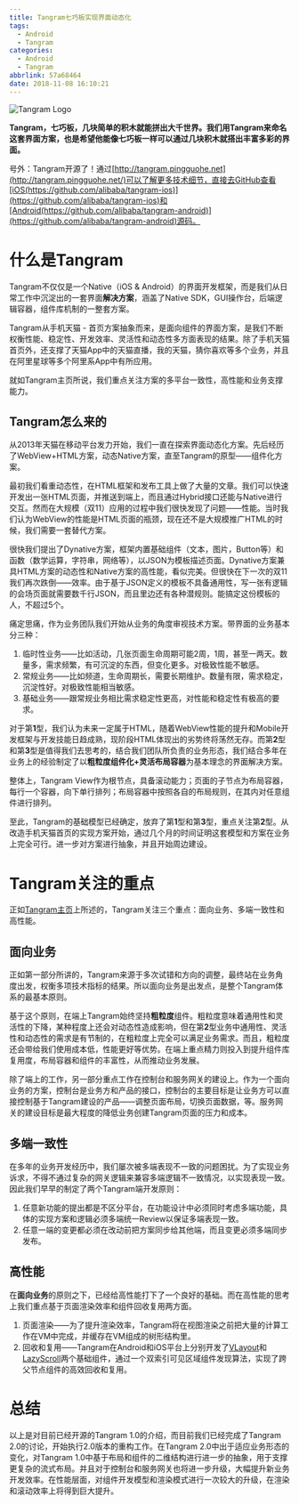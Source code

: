 ```yaml
---
title: Tangram七巧板实现界面动态化
tags:
  - Android
  - Tangram
categories:
  - Android
  - Tangram
abbrlink: 57a68464
date: 2018-11-08 16:10:21
---
```


![Tangram Logo](https://gw.alicdn.com/tps/TB16xwrOpXXXXc.XFXXXXXXXXXX-2880-1402.png_800x800.jpg)

**Tangram，七巧板，几块简单的积木就能拼出大千世界。我们用Tangram来命名这套界面方案，也是希望他能像七巧板一样可以通过几块积木就搭出丰富多彩的界面。**

号外：Tangram开源了！通过[http://tangram.pingguohe.net](http://tangram.pingguohe.net/)可以了解更多技术细节，直接去GitHub查看[iOS(https://github.com/alibaba/tangram-ios)](https://github.com/alibaba/tangram-ios)和[Android(https://github.com/alibaba/tangram-android)](https://github.com/alibaba/tangram-android)源码。

<!--more-->

# 什么是Tangram

Tangram不仅仅是一个Native（iOS & Android）的界面开发框架，而是我们从日常工作中沉淀出的一套界面**解决方案**，涵盖了Native SDK，GUI操作台，后端逻辑容器，组件库机制的一整套方案。

Tangram从手机天猫 - 首页方案抽象而来，是面向组件的界面方案，是我们不断权衡性能、稳定性、开发效率、灵活性和动态性多方面表现的结果。除了手机天猫首页外，还支撑了天猫App中的天猫直播，我的天猫，猜你喜欢等多个业务，并且在阿里星球等多个阿里系App中有所应用。

就如Tangram主页所说，我们重点关注方案的多平台一致性，高性能和业务支撑能力。

## Tangram怎么来的

从2013年天猫在移动平台发力开始，我们一直在探索界面动态化方案。先后经历了WebView+HTML方案，动态Native方案，直至Tangram的原型——组件化方案。

最初我们看重动态性，在HTML框架和发布工具上做了大量的文章。我们可以快速开发出一张HTML页面，并推送到端上，而且通过Hybrid接口还能与Native进行交互。然而在大规模（双11）应用的过程中我们很快发现了问题——性能。当时我们认为WebView的性能是HTML页面的瓶颈，现在还不是大规模推广HTML的时候，我们需要一套替代方案。

很快我们提出了Dynative方案，框架内置基础组件（文本，图片，Button等）和函数（数学运算，字符串，网络等），以JSON为模板描述页面。Dynative方案兼具HTML方案的动态性和Native方案的高性能，看似完美。但很快在下一次的双11我们再次跌倒——效率。由于基于JSON定义的模板不具备通用性，写一张有逻辑的会场页面就需要数千行JSON，而且里边还有各种潜规则。能搞定这份模板的人，不超过5个。

痛定思痛，作为业务团队我们开始从业务的角度审视技术方案。带界面的业务基本分三种：

1. 临时性业务——比如活动，几张页面生命周期可能2周，1周，甚至一两天。数量多，需求频繁，有可沉淀的东西，但变化更多。对极致性能不敏感。
2. 常规业务——比如频道，生命周期长，需要长期维护。数量有限，需求稳定，沉淀性好。对极致性能相当敏感。
3. 基础业务——跟常规业务相比需求稳定性更高，对性能和稳定性有极高的要求。

对于第**1**型，我们认为未来一定属于HTML，随着WebView性能的提升和Mobile开发框架与开发技能日趋成熟，现阶段HTML体现出的劣势终将荡然无存。而第**2**型和第**3**型是值得我们去思考的，结合我们团队所负责的业务形态，我们结合多年在业务上的经验制定了以**粗粒度组件化+灵活布局容器**为基本理念的界面解决方案。

整体上，Tangram View作为根节点，具备滚动能力；页面的子节点为布局容器，每行一个容器，向下单行排列；布局容器中按照各自的布局规则，在其内对任意组件进行排列。

至此，Tangram的基础模型已经确定，放弃了第**1**型和第**3**型，重点关注第**2**型。从改造手机天猫首页的实现方案开始，通过几个月的时间证明这套模型和方案在业务上完全可行。进一步对方案进行抽象，并且开始周边建设。

# Tangram关注的重点

正如[Tangram主页](http://tangram.pingguohe.net/)上所述的，Tangram关注三个重点：面向业务、多端一致性和高性能。

## 面向业务

正如第一部分所讲的，Tangram来源于多次试错和方向的调整，最终站在业务角度出发，权衡多项技术指标的结果。所以面向业务是出发点，是整个Tangram体系的最基本原则。

基于这个原则，在端上Tangram始终坚持**粗粒度**组件。粗粒度意味着通用性和灵活性的下降，某种程度上还会对动态性造成影响，但在第**2**型业务中通用性、灵活性和动态性的需求是有节制的，在粗粒度上完全可以满足业务需求。而且，粗粒度还会带给我们使用成本低，性能更好等优势。在端上重点精力则投入到提升组件库复用度，布局容器和组件的丰富性，从而推动业务发展。

除了端上的工作，另一部分重点工作在控制台和服务网关的建设上。作为一个面向业务的方案，控制台是业务方和产品的接口，控制台的主要目标是让业务方可以直接控制基于Tangram建设的产品——调整页面布局，切换页面数据，等。服务网关的建设目标是最大程度的降低业务创建Tangram页面的压力和成本。

## 多端一致性

在多年的业务开发经历中，我们屡次被多端表现不一致的问题困扰。为了实现业务诉求，不得不通过复杂的网关逻辑来兼容多端逻辑不一致情况，以实现表现一致。因此我们早早的制定了两个Tangram端开发原则：

1. 任意新功能的提出都是不区分平台，在功能设计中必须同时考虑多端功能，具体的实现方案和逻辑必须多端统一Review以保证多端表现一致。
2. 任意一端的变更都必须在改动前把方案同步给其他端，而且变更必须多端同步发布。

## 高性能

在**面向业务**的原则之下，已经给高性能打下了一个良好的基础。而在高性能的思考上我们重点基于页面渲染效率和组件回收复用两方面。

1. 页面渲染——为了提升渲染效率，Tangram将在视图渲染之前把大量的计算工作在VM中完成，并缓存在VM组成的树形结构里。
2. 回收和复用——Tangram在Android和iOS平台上分别开发了[VLayout](https://github.com/alibaba/vlayout)和[LazyScroll](https://github.com/alibaba/lazyscrollview)两个基础组件，通过一个双索引可见区域组件发现算法，实现了跨父节点组件的高效回收和复用。

# 总结

以上是对目前已经开源的Tangram 1.0的介绍，而目前我们已经完成了Tangram 2.0的讨论，开始执行2.0版本的重构工作。在Tangram 2.0中出于适应业务形态的变化，对Tangram 1.0中基于布局和组件的二维结构进行进一步的抽象，用于支撑更复杂的流式布局。并且对于控制台和服务网关也将进一步升级，大幅提升新业务开发效率。在性能层面，对组件开发模型和渲染模式进行一次较大的升级，在渲染和滚动效率上将得到巨大提升。